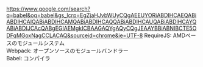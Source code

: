 https://www.google.com/search?q=babel&oq=babel&gs_lcrp=EgZjaHJvbWUyCQgAEEUYORiABDIHCAEQABiABDIHCAIQABiABDIHCAMQABiABDIHCAQQABiABDIHCAUQABiABDIHCAYQABiABDIJCAcQABgEGIAEMgkICBAAGAQYgAQyCQgJEAAYBBiABNIBCTE5ODFqMGoxNagCCLACAQ&sourceid=chrome&ie=UTF-8
RequireJS: AMDペースのモジュールシステム \
Webpack: オープンソースのモジュールバンドラー \
Babel: コンパイラ